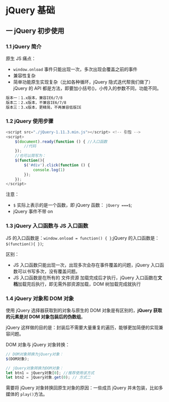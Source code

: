 # jQuery 基础

## 一 jQuery 初步使用

### 1.1 jQuery 简介

原生 JS 痛点：

- `window.onload` 事件只能出现一次，多次出现会覆盖之前的事件
- 兼容性复杂
- 简单功能原生实现复杂（比如各种循环，jQuery 隐式迭代帮我们做了）
  jQuery 的 API 都是方法，即要加小括号()，小传入的参数不同，功能不同。

```txt
版本一：1.x版本，兼容IE6/7/8
版本二：2.x版本，不兼容IE6/7/8
版本三：3.x版本，更精简，不再兼容低版IE
```

### 1.2 jQuery 使用步骤

```js
<script src="./jQuery-1.11.3.min.js"></script> <!-- 引包 -->
<script>
    $(document).ready(function () { //入口函数
        //代码
    });
    //也可以简写为：
    $(function(){
        $('#div').click(function () {
            console.log(1)
        });
    });
</script>
```

注意：

- `$` 实际上表示的是一个函数，即 jQuery 函数： `jQuery ===$`;
- jQuery 事件不带 on

### 1.3 jQuery 入口函数与 JS 入口函数

JS 的入口函数是：`window.onload = function() { }`;jQuery 的入口函数是：`$(function(){ })`;

区别：

- JS 入口函数只能出现一次，出现多次会存在事件覆盖的问题，jQuery 入口函数可以书写多次，没有覆盖问题。
- JS 入口函数是在所有的 文件资源 加载完成后才执行，jQuery 入口函数在**文档**加载完后执行，即无需外部资源加载，DOM 树加载完成就执行

### 1.4 jQuery 对象和 DOM 对象

使用 jQuery 选择器获取到的对象与原生的 DOM 对象是有区别的，**jQuery 获取的元素是对 DOM 对象包装后的伪数组**。

jQuery 这样做的目的是：封装后不需要大量重复的遍历，能够更加简便的实现兼容问题。

DOM 对象与 jQuery 对象转换：

```js
// DOM对象转换为jQuery对象：
$(DOM对象);

// jQuery对象转换为DOM对象：
let btn1 = jQuery对象[0]; //推荐使用该方式
let btn2 = jQuery对象.get(0); // 方式二
```

需要将 jQuery 对象转换回原生对象的原因：一些成员 jQuery 并未包装，比如多媒体的 `play()`方法。
